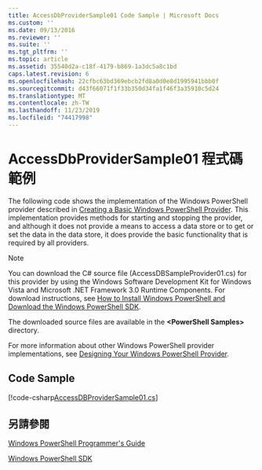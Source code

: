 ```yaml
---
title: AccessDbProviderSample01 Code Sample | Microsoft Docs
ms.custom: ''
ms.date: 09/13/2016
ms.reviewer: ''
ms.suite: ''
ms.tgt_pltfrm: ''
ms.topic: article
ms.assetid: 35540d2a-c18f-4179-b869-1a3dc5a8c1bd
caps.latest.revision: 6
ms.openlocfilehash: 22cfbc63bd369ebcb2fd8a0d0e8d1995941bbb0f
ms.sourcegitcommit: d43f66071f1f33b350d34fa1f46f3a35910c5d24
ms.translationtype: MT
ms.contentlocale: zh-TW
ms.lasthandoff: 11/23/2019
ms.locfileid: "74417998"
---
```

# <a name="accessdbprovidersample01-code-sample"></a>AccessDbProviderSample01 程式碼範例

The following code shows the implementation of the Windows PowerShell provider described in [Creating a Basic Windows PowerShell Provider](./creating-a-basic-windows-powershell-provider.md). This implementation provides methods for starting and stopping the provider, and although it does not provide a means to access a data store or to get or set the data in the data store, it does provide the basic functionality that is required by all providers.

> [!NOTE]
> You can download the C# source file (AccessDBSampleProvider01.cs) for this provider by using the Windows Software Development Kit for Windows Vista and Microsoft .NET Framework 3.0 Runtime Components. For download instructions, see [How to Install Windows PowerShell and Download the Windows PowerShell SDK](/powershell/scripting/developer/installing-the-windows-powershell-sdk).
>
> The downloaded source files are available in the **\<PowerShell Samples>** directory.
>
> For more information about other Windows PowerShell provider implementations, see [Designing Your Windows PowerShell Provider](./designing-your-windows-powershell-provider.md).

## <a name="code-sample"></a>Code Sample

[!code-csharp[AccessDBProviderSample01.cs](../../../../powershell-sdk-samples/SDK-2.0/csharp/AccessDBProviderSample01/AccessDBProviderSample01.cs#L11-L30 "AccessDBProviderSample01.cs")]

## <a name="see-also"></a>另請參閱

[Windows PowerShell Programmer's Guide](./windows-powershell-programmer-s-guide.md)

[Windows PowerShell SDK](../windows-powershell-reference.md)
